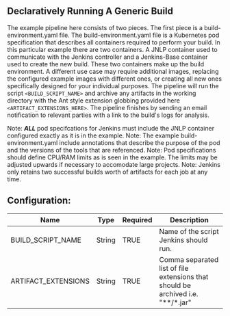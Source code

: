 Declaratively Running A Generic Build
-----------------------
The example pipeline here consists of two pieces. The first piece is a build-environment.yaml file. The build-environment.yaml file is a Kubernetes pod specification that describes all containers required to perform your build. In this particular example there are two containers. A JNLP container used to communicate with the Jenkins controller and a Jenkins-Base container used to create the new build. These two containers make up the build environment. A different use case may require additional images, replacing the configured example images with different ones, or creating all new ones specifically designed for your individual purposes. The pipeline will run the script `<BUILD_SCRIPT_NAME>` and archive any artifacts in the working directory with the Ant style extension globbing provided here `<ARTIFACT_EXTENSIONS_HERE>`. The pipeline finishes by sending an email notification to relevant parties with a link to the build's logs for analysis.

Note: ***ALL*** pod specifcations for Jenkins must include the JNLP container configured exactly as it is in the example.
Note: The example build-environment.yaml include annotations that describe the purpose of the pod and the versions of the tools that are referenced.
Note: Pod specifications should define CPU/RAM limits as is seen in the example. The limits may be adjusted upwards if necessary to accomodate large projects.
Note: Jenkins only retains two successful builds worth of artifacts for each job at any time.

Configuration:
-----------------------
  | Name | Type | Required | Description |
  | --- | --- | --- | --- |
  | BUILD_SCRIPT_NAME | String | TRUE | Name of the script Jenkins should run. |
  | ARTIFACT_EXTENSIONS | String | TRUE | Comma separated list of file extensions that should be archived i.e. "**/*.jar" |